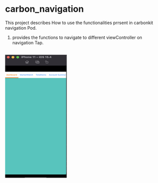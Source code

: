 # carbon_navigation
This project describes How to use the functionalities prrsent in carbonkit navigation Pod.<br> 
1. provides the functions to navigate to different viewController on navigation Tap.
<br>   
<img src = "https://github.com/mksmanish/carbon_navigation/blob/master/Screenshot%202022-05-02%20at%202.53.57%20PM.png" width="200" height="400" ><br>
<br>
   
